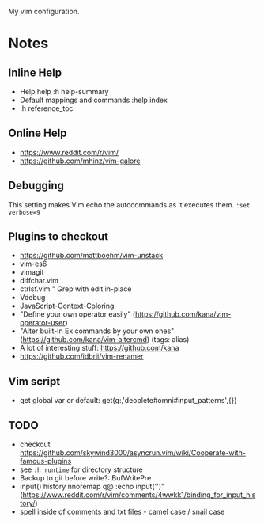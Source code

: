 My vim configuration.

# Notes

## Inline Help
- Help help :h help-summary
- Default mappings and commands
:help index
- :h reference_toc

## Online Help
- https://www.reddit.com/r/vim/
- https://github.com/mhinz/vim-galore

## Debugging
This setting makes Vim echo the autocommands as it executes them.
  `:set verbose=9`

## Plugins to checkout
- https://github.com/mattboehm/vim-unstack
- vim-es6
- vimagit
- diffchar.vim
- ctrlsf.vim " Grep with edit in-place
- Vdebug
- JavaScript-Context-Coloring
- "Define your own operator easily" (https://github.com/kana/vim-operator-user)
- "Alter built-in Ex commands by your own ones" (https://github.com/kana/vim-altercmd) (tags: alias)
- A lot of interesting stuff: https://github.com/kana
- https://github.com/idbrii/vim-renamer

## Vim script
- get global var or default: get(g:,'deoplete#omni#input_patterns',{})

## TODO
- checkout https://github.com/skywind3000/asyncrun.vim/wiki/Cooperate-with-famous-plugins
- see `:h runtime` for directory structure
- Backup to git before write?: BufWritePre
- input() history nnoremap q@ :echo input('')<CR><C-F>" (https://www.reddit.com/r/vim/comments/4wwkk1/binding_for_input_history/)
- spell inside of comments and txt files - camel case / snail case
